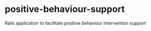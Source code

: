 positive-behaviour-support
==========================

Rails application to facilitate positive behaviour intervention support
